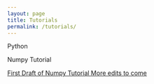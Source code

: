 ```yaml
---
layout: page
title: Tutorials
permalink: /tutorials/
---
```


Python 

Numpy Tutorial

[First Draft of Numpy Tutorial More edits to come](/_posts/numpy_tutorial.html )
 
